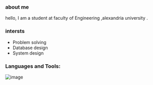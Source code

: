 ### about me  
hello, I am a student at faculty of Engineering ,alexandria university . 
### intersts
- Problem solving
- Database design
- System design

### Languages and Tools:
![image](https://github.com/mariamgerges575/mariamgerges575/assets/96488115/7b3a6ebe-161d-4ded-90ec-c37b33a50d9d)




<!--
**mariamgerges575/mariamgerges575** is a ✨ _special_ ✨ repository because its `README.md` (this file) appears on your GitHub profile.

Here are some ideas to get you started:

- 🔭 I’m currently working on ...
- 🌱 I’m currently learning ...
- 👯 I’m looking to collaborate on ...
- 🤔 I’m looking for help with ...
- 💬 Ask me about ...
- 📫 How to reach me: ...
- 😄 Pronouns: ...
- ⚡ Fun fact: ...
-->
